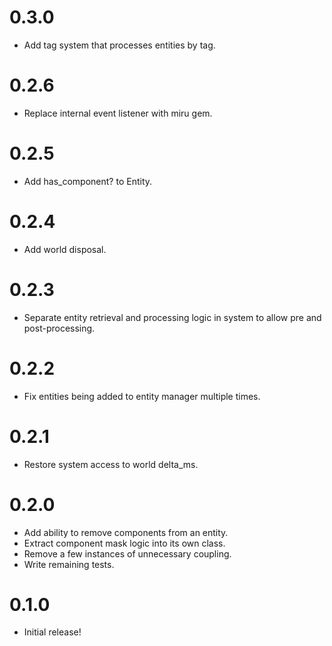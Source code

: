 # 0.3.0

* Add tag system that processes entities by tag.

# 0.2.6

* Replace internal event listener with miru gem.

# 0.2.5

* Add has_component? to Entity.

# 0.2.4

* Add world disposal.

# 0.2.3

* Separate entity retrieval and processing logic in system to allow pre and post-processing.

# 0.2.2

* Fix entities being added to entity manager multiple times.

# 0.2.1

* Restore system access to world delta_ms.

# 0.2.0

* Add ability to remove components from an entity.
* Extract component mask logic into its own class.
* Remove a few instances of unnecessary coupling.
* Write remaining tests.

# 0.1.0

* Initial release!
